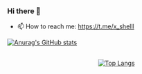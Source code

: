 ### Hi there 👋

- 📫 How to reach me: https://t.me/x_shelll


[![Anurag's GitHub stats](https://github-readme-stats.vercel.app/api?username=anuraghazra)](https://github.com/anuraghazra/github-readme-stats)

<br>
    
<div align="center">
  <a href="#">
    <img src="https://github-readme-stats.vercel.app/api/top-langs/?username=RZAsadi&layout=donut&theme=radical" alt="Top Langs">
  </a>
</div>


